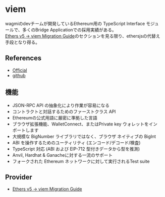 # viem

wagmiのdevチームが開発しているEthereum用の TypeScript Interface モジュールで、多くのBridge Applicationでの採用実績がある。  
[Ethers v5 → viem Migration Guide](https://viem.sh/docs/ethers-migration.html)のセクションを見る限り、ethersjsの代替え手段となり得る。

## References

- [Official](https://viem.sh/)
- [github](https://github.com/wagmi-dev/viem)

## 機能

- JSON-RPC API の抽象化により作業が容易になる
- コントラクトと対話するためのファーストクラス API
- Ethereumの公式用語に厳密に準拠した言語
- ブラウザ拡張機能、WalletConnect、またはPrivate key ウォレットをインポートします
- 大規模な BigNumber ライブラリではなく、ブラウザ ネイティブの BigInt
- ABI を操作するためのユーティリティ (エンコード/デコード/検査)
- TypeScript 対応 (ABI および EIP-712 型付きデータから型を推測)
- Anvil, Hardhat & Ganacheに対する一流のサポート
- フォークされた Ethereum ネットワークに対して実行されるTest suite

## Provider

- [Ethers v5 → viem Migration Guide](https://viem.sh/docs/ethers-migration.html)
